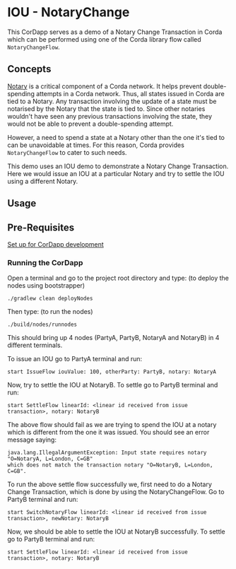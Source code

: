 # IOU - NotaryChange 

This CorDapp serves as a demo of a Notary Change Transaction in Corda which can be performed 
using one of the Corda library flow called `NotaryChangeFlow`.

## Concepts

[Notary](https://docs.r3.com/en/platform/corda/4.9/community/key-concepts-notaries.html) is a critical component of a Corda network. It helps prevent double-spending 
attempts in a Corda network. Thus, all states issued in Corda are tied to a Notary. 
Any transaction involving the update of a state must be notarised by the Notary 
that the state is tied to. Since other notaries wouldn't have seen any previous 
transactions involving the state, they would not be able to prevent a double-spending 
attempt.

However, a need to spend a state at a Notary other than the one it's tied to 
can be unavoidable at times. For this reason, Corda provides `NotaryChangeFlow` to cater to such 
needs.

This demo uses an IOU demo to demonstrate a Notary Change Transaction. Here we would 
issue an IOU at a particular Notary and try to settle the IOU using a different Notary.


## Usage



## Pre-Requisites

[Set up for CorDapp development](https://docs.r3.com/en/platform/corda/4.9/community/getting-set-up.html)

### Running the CorDapp

Open a terminal and go to the project root directory and type: (to deploy the 
nodes using bootstrapper)
```
./gradlew clean deployNodes
```
Then type: (to run the nodes)
```
./build/nodes/runnodes
```
This should bring up 4 nodes (PartyA, PartyB, NotaryA and NotaryB) in 4 different terminals.

To issue an IOU go to PartyA terminal and run:
```
start IssueFlow iouValue: 100, otherParty: PartyB, notary: NotaryA
```

Now, try to settle the IOU at NotaryB. To settle go to PartyB terminal and run:
```
start SettleFlow linearId: <linear id received from issue transaction>, notary: NotaryB
```

The above flow should fail as we are trying to spend the IOU at a notary which is 
different from  the one it was issued. You should see an error message saying:

```
java.lang.IllegalArgumentException: Input state requires notary "O=NotaryA, L=London, C=GB" 
which does not match the transaction notary "O=NotaryB, L=London, C=GB".
```

To run the above settle flow successfully we, first need to do a Notary Change Transaction,
which is done by using the NotaryChangeFlow. Go to PartyB terminal and run:

```
start SwitchNotaryFlow linearId: <linear id received from issue transaction>, newNotary: NotaryB
```

Now, we should be able to settle the IOU at NotaryB successfully. To settle go to PartyB terminal and run:
```
start SettleFlow linearId: <linear id received from issue transaction>, notary: NotaryB
```